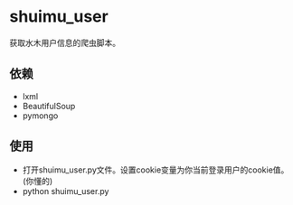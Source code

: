 # shuimu_user
获取水木用户信息的爬虫脚本。

## 依赖

+ lxml
+ BeautifulSoup
+ pymongo

## 使用

+ 打开shuimu_user.py文件。设置cookie变量为你当前登录用户的cookie值。(你懂的)
+ python shuimu_user.py
